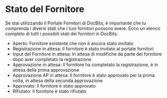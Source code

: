 # Stato del Fornitore

Se stai utilizzando il Portale Fornitori di DocBits, è importante che tu comprenda i diversi stati che i tuoi fornitori possono avere. Ecco un elenco completo di tutti i possibili stati dei fornitori in DocBits:

* Aperto: Fornitore esistente che non è ancora stato invitato
* Registrazione in attesa: Il fornitore è stato invitato al portale fornitori
* Input del Fornitore in attesa: In attesa di modifiche da parte del fornitore dopo aver completato la registrazione
* Approvazione in attesa: Il fornitore ha completato la registrazione, è in attesa della prima approvazione
* Approvazione AP in attesa: Il fornitore è stato approvato per la prima volta, in attesa della seconda approvazione
* Approvato: Il fornitore è stato approvato
* Rifiutato: Il fornitore è stato rifiutato
